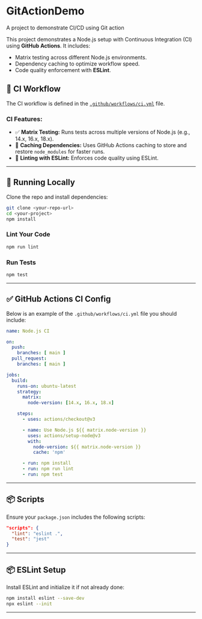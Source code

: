# GitActionDemo
A project to demonstrate CI/CD using Git action

This project demonstrates a Node.js setup with Continuous Integration (CI) using **GitHub Actions**. It includes:

- Matrix testing across different Node.js environments.
- Dependency caching to optimize workflow speed.
- Code quality enforcement with **ESLint**.

## 📁 CI Workflow

The CI workflow is defined in the [`.github/workflows/ci.yml`](.github/workflows/ci.yml) file.

### CI Features:

- ✅ **Matrix Testing:** Runs tests across multiple versions of Node.js (e.g., 14.x, 16.x, 18.x).
- 🚀 **Caching Dependencies:** Uses GitHub Actions caching to store and restore `node_modules` for faster runs.
- 🧪 **Linting with ESLint:** Enforces code quality using ESLint.

---

## 🧪 Running Locally

Clone the repo and install dependencies:

```bash
git clone <your-repo-url>
cd <your-project>
npm install
```

### Lint Your Code

```bash
npm run lint
```

### Run Tests

```bash
npm test
```

---

## ✅ GitHub Actions CI Config

Below is an example of the `.github/workflows/ci.yml` file you should include:

```yaml
name: Node.js CI

on:
  push:
    branches: [ main ]
  pull_request:
    branches: [ main ]

jobs:
  build:
    runs-on: ubuntu-latest
    strategy:
      matrix:
        node-version: [14.x, 16.x, 18.x]

    steps:
      - uses: actions/checkout@v3

      - name: Use Node.js ${{ matrix.node-version }}
        uses: actions/setup-node@v3
        with:
          node-version: ${{ matrix.node-version }}
          cache: 'npm'

      - run: npm install
      - run: npm run lint
      - run: npm test
```

---

## 📦 Scripts

Ensure your `package.json` includes the following scripts:

```json
"scripts": {
  "lint": "eslint .",
  "test": "jest"
}
```

---

## 📦 ESLint Setup

Install ESLint and initialize it if not already done:

```bash
npm install eslint --save-dev
npx eslint --init
```

---


